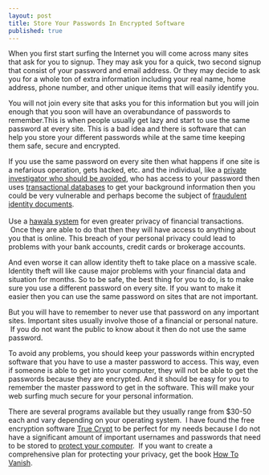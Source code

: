 ```yaml
---
layout: post
title: Store Your Passwords In Encrypted Software
published: true
---
```

<p>When you first start surfing the Internet you will come across many sites that ask for you to signup. They may ask you for a quick, two second signup that consist of your password and email address. Or they may decide to ask you for a whole ton of extra information including your real name, home address, phone number, and other unique items that will easily identify you.</p>
<p>You will not join every site that asks you for this information but you will join enough that you soon will have an overabundance of passwords to remember.This is when people usually get lazy and start to use the same password at every site. This is a bad idea and there is software that can help you store your different passwords while at the same time keeping them safe, secure and encrypted.</p>
<p>If you use the same password on every site then what happens if one site is a nefarious operation, gets hacked, etc. and the individual, like a <a title="avoid private investigator" href="http://www.howtovanish.com/2009/08/avoid-private-investigators/" target="_blank">private investigator who should be avoided</a>, who has access to your password then uses <a title="transactional databases" href="http://www.howtovanish.com/2009/11/transactional-databases-what-me-worry/" target="_blank">transactional databases</a> to get your background information then you could be very vulnerable and perhaps become the subject of <a title="fraudulent identification documents" href="http://www.howtovanish.com/2009/06/fraudulent-identification-documents/" target="_blank">fraudulent identity documents</a>.<br /><br /> Use a <a title="hawala system" href="http://www.howtovanish.com/2009/09/modern-hawala/" target="_blank">hawala system</a> for even greater privacy of financial transactions.  Once they are able to do that then they will have access to anything about you that is online. This breach of your personal privacy could lead to problems with your bank accounts, credit cards or brokerage accounts.</p>
<p>And even worse it can allow identity theft to take place on a massive scale. Identity theft will like cause major problems with your financial data and situation for months. So to be safe, the best thing for you to do, is to make sure you use a different password on every site. If you want to make it easier then you can use the same password on sites that are not important.</p>
<p>But you will have to remember to never use that password on any important sites. Important sites usually involve those of a financial or personal nature.  If you do not want the public to know about it then do not use the same password.</p>
<p>To avoid any problems, you should keep your passwords within encrypted software that you have to use a master password to access. This way, even if someone is able to get into your computer, they will not be able to get the passwords because they are encrypted. And it should be easy for you to remember the master password to get in the software. This will make your web surfing much secure for your personal information.</p>
<p>There are several programs available but they usually range from $30-50 each and vary depending on your operating system.  I have found the free encryption software <a title="true crypt" href="http://www.truecrypt.org" target="_blank">True Crypt</a> to be perfect for my needs because I do not have a significant amount of important usernames and passwords that need to be stored to <a title="protect your computer" href="http://www.howtovanish.com/2010/01/how-to-protect-your-computer/" target="_blank">protect your computer</a>.  If you want to create a comprehensive plan for protecting your privacy, get the book <a href="http://www.howtovanish.com/HTVBook">How To Vanish</a>.</p>

